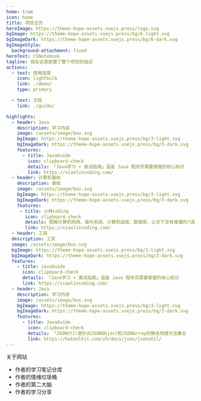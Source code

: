 ```yaml
---
home: true
icon: home
title: 项目主页
heroImage: https://theme-hope-assets.vuejs.press/logo.svg
bgImage: https://theme-hope-assets.vuejs.press/bg/6-light.svg
bgImageDark: https://theme-hope-assets.vuejs.press/bg/6-dark.svg
bgImageStyle:
  background-attachment: fixed
heroText: CSNotebook
tagline: 我在这里放置了整个项目的描述
actions:
  - text: 使用指南
    icon: lightbulb
    link: ./demo/
    type: primary

  - text: 文档
    link: ./guide/

highlights:
  - header: Java
    description: 学习内容
    image: /assets/image/box.svg
    bgImage: https://theme-hope-assets.vuejs.press/bg/3-light.svg
    bgImageDark: https://theme-hope-assets.vuejs.press/bg/3-dark.svg
    features:
      - title: JavaGuide
        icon: clipboard-check
        details: 「Java学习 + 面试指南」涵盖 Java 程序员需要掌握的核心知识
        link: https://xiaolincoding.com/
  - header: 计算机基础
    description: 基础
    image: /assets/image/box.svg
    bgImage: https://theme-hope-assets.vuejs.press/bg/3-light.svg
    bgImageDark: https://theme-hope-assets.vuejs.press/bg/3-dark.svg
    features:
     - title: 小林coding
       icon: clipboard-check
       details: 图解计算机网络、操作系统、计算机组成、数据库，让天下没有难懂的八股文！
       link: https://xiaolincoding.com/
  - header: 工具
  description: 工具
  image: /assets/image/box.svg
  bgImage: https://theme-hope-assets.vuejs.press/bg/3-light.svg
  bgImageDark: https://theme-hope-assets.vuejs.press/bg/3-dark.svg
  features:
    - title: JavaGuide
      icon: clipboard-check
      details: 「Java学习 + 面试指南」涵盖 Java 程序员需要掌握的核心知识
      link: https://xiaolincoding.com/
  - header: Java
    description: 学习内容
    image: /assets/image/box.svg
    bgImage: https://theme-hope-assets.vuejs.press/bg/3-light.svg
    bgImageDark: https://theme-hope-assets.vuejs.press/bg/3-dark.svg
    features:
      - title: JavaGuide
        icon: clipboard-check
        details: 「JSONUtil是针对JSONObject和JSONArray的静态快捷方法集合
        link: https://hutoolkit.com/zh/docs/json/jsonutil/
---
```


关于网站

- 作者的学习笔记仓库
- 作者的情绪垃圾桶
- 作者的第二大脑
- 作者的学习分享
